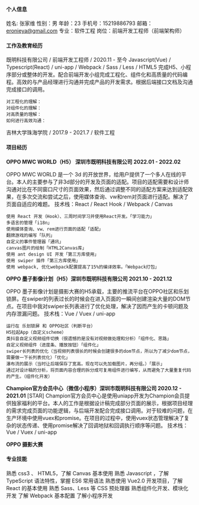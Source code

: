 #### 个人信息

姓名: 张家维
性别：男
年龄：23
手机号：15219886793
邮箱：eronieya@gmail.com
专业：软件工程
岗位：前端开发工程师（前端架构师）



#### 工作及教育经历

既明科技有限公司  / 前端开发工程师 /  2020.11 - 至今 
Javascript(Vue) / Typescript(React) / uni-app / Webpack / Sass / Less / HTML5
完成H5、小程序部分或整体的开发。配合前端开发小组完成工程化、组件化和高质量的代码编程。高效的与产品经理进行沟通并完成产品的开发需求。根据后端接口文档及沟通完成接口的调用。

```
对工程化的理解：
对组件化的理解：
对高质量的理解：
如何进行高效沟通：
```

吉林大学珠海学院 / 2017.9 - 2021.7 / 软件工程



#### 项目经历

**OPPO MWC WORLD（H5） 深圳市既明科技有限公司	2022.01 - 2022.02**

OPPO MWC WORLD 是一个 3d 的开放世界，给用户提供了一个多人在线的平台。本人的主要参与了非3d部分的开发及页面的适配。项目的适配需要和设计师沟通对比在不同窗口尺寸的页面效果，然后通过调整不同的适配方案来达到适配效果，在多次交流和尝试之后，使用媒体查询、vw和rem对页面进行适配。解决了页面自适应的难题。
技术栈：React / React Hook / Webpack / Canvas

```
使用 React 开发（Hook）、三周时间学习并使用React开发。「学习能力」
多语言的管理「i18n」
使用媒体查询、vw、rem进行页面的适配「适配」
翻牌游戏的编写「队列」
自定义的事件管理器「通讯」
canvas图片的绘制「HTML2Canvas库」
使用 ant design UI 开发「第三方库使用」
使用 swiper 插件「第三方库使用」
使用 webpack, 优化webpack配置提高了15%的编译效率。「Webpack打包」
```

**OPPO 墨子影像计划（H5）深圳市既明科技有限公司	2021.10 - 2021.12**

OPPO 墨子影像计划是摄影大赛的H5承载，主要的推流平台在OPPO社区和乐划锁屏。在swiper的列表过长的时候会在进入页面的一瞬间创建渲染大量的DOM节点。在项目中我对swiper长列表进行了优化处理，解决了因而产生的卡顿问题及内存泄漏问题。
技术栈：Vue / Vuex / uni-app

```
运行在 乐划锁屏 和 OPPO社区（判断平台）
H5拉起App（自定义scheme）
类抖音自定义视频组件切换（很遗憾的是没有对视频做处理和分析）「组件化、思路」
自定义视频组件（进度条、播放按钮）「组件化」
swiper长列表的优化（当视频列表很长的时候会创建很多的dom节点，所以为了减少dom节点，需要做一下长列表优化）「优化」
瀑布流的展示（当时让后端保存了宽高。现在可以先加载图片，再分组。）「展示」
通过对设计稿的分析，将页面内容合理的拆分成可复用组件进行编写，从而避免了大量重复代码的产生。（组件化开发）
```

**Champion官方会员中心（微信小程序）深圳市既明科技有限公司	2020.12 - 2021.01**
[STAR] Champion官方会员中心是使用uniapp开发为Champion会员提供独家福利的平台。本人的工作是根据设计稿完成部分页面的展示，根据项目经理的需求完成页面的功能逻辑，与后端开发配合完成接口调用。对于较难的问题，在生产环境中使用vuex和promise。在项目的过程中，使用vuex状态管理解决了复杂的状态传递、使用promise解决了回调地狱和回调执行顺序等问题。
技术栈：Vue / Vuex / uni-app

**OPPO 摄影大赛**



#### 专业技能

熟悉 css3 、 HTML5，了解 Canvas 基本使用
熟悉 Javascript ，了解 TypeScript 语法特性，掌握 ES6 常用语法
熟悉使用 Vue2.0 开发项目，了解 React 的基本使用
熟悉 Sass、Less 等 CSS 预处理器
熟悉组件化开发、模块化开发
了解 Webpack 基本配置
了解小程序开发
